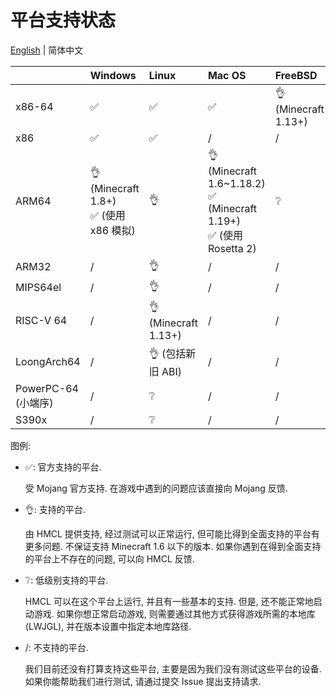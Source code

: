 # 平台支持状态

[English](PLATFORM.md) | 简体中文

|                  | Windows                               | Linux                | Mac OS                                                                 | FreeBSD             |
|------------------|:--------------------------------------|:---------------------|:-----------------------------------------------------------------------|:--------------------|
| x86-64           | ✅️                                    | ✅️                   | ✅️                                                                     | 👌(Minecraft 1.13+) |
| x86              | ✅️                                    | ✅️                   | /                                                                      | /                   |
| ARM64            | 👌 (Minecraft 1.8+)<br/>✅ (使用 x86 模拟) | 👌                   | 👌 (Minecraft 1.6~1.18.2)<br/>✅ (Minecraft 1.19+)<br/>✅ (使用 Rosetta 2) | ❔                   |
| ARM32            | /️                                    | 👌                   | /                                                                      | /                   |
| MIPS64el         | /                                     | 👌                   | /                                                                      | /                   |
| RISC-V 64        | /                                     | 👌 (Minecraft 1.13+) | /                                                                      | /                   |
| LoongArch64      | /                                     | 👌 (包括新旧 ABI)        | /                                                                      | /                   |
| PowerPC-64 (小端序) | /                                     | ❔                    | /                                                                      | /                   |
| S390x            | /                                     | ❔                    | /                                                                      | /                   |

图例:

* ✅: 官方支持的平台.

  受 Mojang 官方支持. 在游戏中遇到的问题应该直接向 Mojang 反馈.

* 👌: 支持的平台.

  由 HMCL 提供支持, 经过测试可以正常运行, 但可能比得到全面支持的平台有更多问题.
  不保证支持 Minecraft 1.6 以下的版本.
  如果你遇到在得到全面支持的平台上不存在的问题, 可以向 HMCL 反馈.

* ❔: 低级别支持的平台.

  HMCL 可以在这个平台上运行, 并且有一些基本的支持.
  但是, 还不能正常地启动游戏.
  如果你想正常启动游戏,
  则需要通过其他方式获得游戏所需的本地库(LWJGL), 并在版本设置中指定本地库路径.

* /: 不支持的平台.

  我们目前还没有打算支持这些平台, 主要是因为我们没有测试这些平台的设备.
  如果你能帮助我们进行测试, 请通过提交 Issue 提出支持请求.
